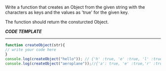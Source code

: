 Write a function that creates an Object from the given string with the characters as keys and the values as 'true' for the given key.

The function should return the consturcted Object.

***CODE TEMPLATE***
**************************

```js
function createObject(str){
// write your code here
}
console.log(createObject("hello")); // {'h' :true, 'e' :true, 'l' :true, 'o' :true}
console.log(createObject("aeroplane"));//{'a': true, 'e' :true,'r' :true, 'o' :true, 'p' :true, 'l' :true,'n' :true}
```
